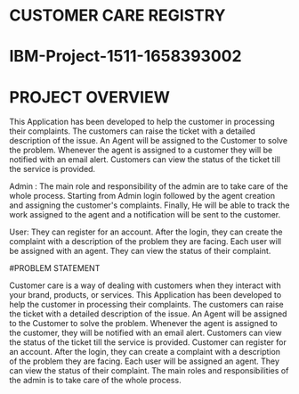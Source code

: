 #                                                                 CUSTOMER CARE REGISTRY
#                                                              IBM-Project-1511-1658393002
# PROJECT OVERVIEW
 
  This Application has been developed to help the customer in processing their
complaints. The customers can raise the ticket with a detailed description of the issue.
An Agent will be assigned to the Customer to solve the problem. Whenever the agent is
assigned to a customer they will be notified with an email alert. Customers can view the
status of the ticket till the service is provided.

  Admin : The main role and responsibility of the admin are to take care of the
whole process. Starting from Admin login followed by the agent creation and assigning
the customer's complaints. Finally, He will be able to track the work assigned to the
agent and a notification will be sent to the customer.

  User: They can register for an account.  After the login, they can create the
complaint with a description of the problem they are facing.  Each user will be assigned
with an agent.  They can view the status of their complaint.

#PROBLEM STATEMENT

  Customer care is a way of dealing with customers when they interact with your
brand, products, or services. This Application has been developed to help the customer
in processing their complaints.
  The customers can raise the ticket with a detailed description of the issue. An
Agent will be assigned to the Customer to solve the problem. Whenever the agent is
assigned to the customer, they will be notified with an email alert. Customers can view
the status of the ticket till the service is provided.
  Customer can register for an account. After the login, they can create a complaint
with a description of the problem they are facing. Each user will be assigned an agent.
They can view the status of their complaint. The main roles and responsibilities of the
admin is to take care of the whole process.























